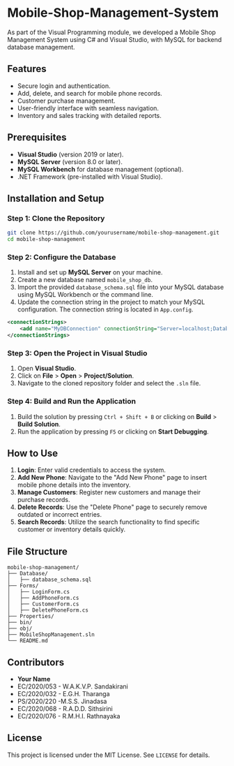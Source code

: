 # Mobile-Shop-Management-System
As part of the Visual Programming module, we developed a Mobile Shop Management System using C# and Visual Studio, with MySQL for backend database management. 

## Features
- Secure login and authentication.
- Add, delete, and search for mobile phone records.
- Customer purchase management.
- User-friendly interface with seamless navigation.
- Inventory and sales tracking with detailed reports.

## Prerequisites
- **Visual Studio** (version 2019 or later).
- **MySQL Server** (version 8.0 or later).
- **MySQL Workbench** for database management (optional).
- .NET Framework (pre-installed with Visual Studio).

## Installation and Setup

### Step 1: Clone the Repository
```bash
git clone https://github.com/yourusername/mobile-shop-management.git
cd mobile-shop-management
```

### Step 2: Configure the Database
1. Install and set up **MySQL Server** on your machine.
2. Create a new database named `mobile_shop_db`.
3. Import the provided `database_schema.sql` file into your MySQL database using MySQL Workbench or the command line.
4. Update the connection string in the project to match your MySQL configuration. The connection string is located in `App.config`.

```xml
<connectionStrings>
    <add name="MyDBConnection" connectionString="Server=localhost;Database=mobile_shop_db;Uid=root;Pwd=yourpassword;" providerName="MySql.Data.MySqlClient" />
</connectionStrings>
```

### Step 3: Open the Project in Visual Studio
1. Open **Visual Studio**.
2. Click on **File** > **Open** > **Project/Solution**.
3. Navigate to the cloned repository folder and select the `.sln` file.

### Step 4: Build and Run the Application
1. Build the solution by pressing `Ctrl + Shift + B` or clicking on **Build** > **Build Solution**.
2. Run the application by pressing `F5` or clicking on **Start Debugging**.

## How to Use
1. **Login**: Enter valid credentials to access the system.
2. **Add New Phone**: Navigate to the "Add New Phone" page to insert mobile phone details into the inventory.
3. **Manage Customers**: Register new customers and manage their purchase records.
4. **Delete Records**: Use the "Delete Phone" page to securely remove outdated or incorrect entries.
5. **Search Records**: Utilize the search functionality to find specific customer or inventory details quickly.

## File Structure
```
mobile-shop-management/
├── Database/
│   ├── database_schema.sql
├── Forms/
│   ├── LoginForm.cs
│   ├── AddPhoneForm.cs
│   ├── CustomerForm.cs
│   ├── DeletePhoneForm.cs
├── Properties/
├── bin/
├── obj/
├── MobileShopManagement.sln
└── README.md
```

## Contributors
- **Your Name** 
- EC/2020/053 - W.A.K.V.P. Sandakirani 
- EC/2020/032 - E.G.H. Tharanga 
- PS/2020/220 -M.S.S. Jinadasa 
- EC/2020/068 - R.A.D.D. Sithsirini 
- EC/2020/076 - R.M.H.I. Rathnayaka

## License
This project is licensed under the MIT License. See `LICENSE` for details.
